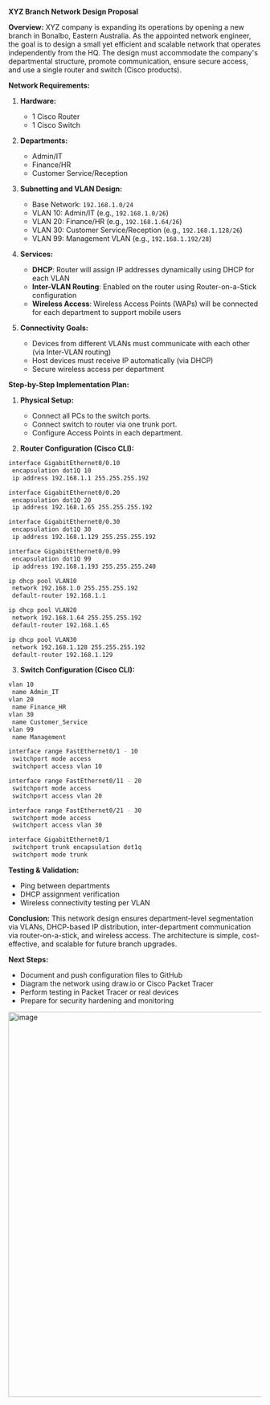 **XYZ Branch Network Design Proposal**

**Overview:**
XYZ company is expanding its operations by opening a new branch in Bonalbo, Eastern Australia. As the appointed network engineer, the goal is to design a small yet efficient and scalable network that operates independently from the HQ. The design must accommodate the company's departmental structure, promote communication, ensure secure access, and use a single router and switch (Cisco products).

**Network Requirements:**

1. **Hardware:**

   * 1 Cisco Router
   * 1 Cisco Switch

2. **Departments:**

   * Admin/IT
   * Finance/HR
   * Customer Service/Reception

3. **Subnetting and VLAN Design:**

   * Base Network: `192.168.1.0/24`
   * VLAN 10: Admin/IT (e.g., `192.168.1.0/26`)
   * VLAN 20: Finance/HR (e.g., `192.168.1.64/26`)
   * VLAN 30: Customer Service/Reception (e.g., `192.168.1.128/26`)
   * VLAN 99: Management VLAN (e.g., `192.168.1.192/28`)

4. **Services:**

   * **DHCP**: Router will assign IP addresses dynamically using DHCP for each VLAN
   * **Inter-VLAN Routing**: Enabled on the router using Router-on-a-Stick configuration
   * **Wireless Access**: Wireless Access Points (WAPs) will be connected for each department to support mobile users

5. **Connectivity Goals:**

   * Devices from different VLANs must communicate with each other (via Inter-VLAN routing)
   * Host devices must receive IP automatically (via DHCP)
   * Secure wireless access per department

**Step-by-Step Implementation Plan:**

1. **Physical Setup:**

   * Connect all PCs to the switch ports.
   * Connect switch to router via one trunk port.
   * Configure Access Points in each department.

2. **Router Configuration (Cisco CLI):**

```bash
interface GigabitEthernet0/0.10
 encapsulation dot1Q 10
 ip address 192.168.1.1 255.255.255.192

interface GigabitEthernet0/0.20
 encapsulation dot1Q 20
 ip address 192.168.1.65 255.255.255.192

interface GigabitEthernet0/0.30
 encapsulation dot1Q 30
 ip address 192.168.1.129 255.255.255.192

interface GigabitEthernet0/0.99
 encapsulation dot1Q 99
 ip address 192.168.1.193 255.255.255.240

ip dhcp pool VLAN10
 network 192.168.1.0 255.255.255.192
 default-router 192.168.1.1

ip dhcp pool VLAN20
 network 192.168.1.64 255.255.255.192
 default-router 192.168.1.65

ip dhcp pool VLAN30
 network 192.168.1.128 255.255.255.192
 default-router 192.168.1.129
```

3. **Switch Configuration (Cisco CLI):**

```bash
vlan 10
 name Admin_IT
vlan 20
 name Finance_HR
vlan 30
 name Customer_Service
vlan 99
 name Management

interface range FastEthernet0/1 - 10
 switchport mode access
 switchport access vlan 10

interface range FastEthernet0/11 - 20
 switchport mode access
 switchport access vlan 20

interface range FastEthernet0/21 - 30
 switchport mode access
 switchport access vlan 30

interface GigabitEthernet0/1
 switchport trunk encapsulation dot1q
 switchport mode trunk
```

**Testing & Validation:**

* Ping between departments
* DHCP assignment verification
* Wireless connectivity testing per VLAN

**Conclusion:**
This network design ensures department-level segmentation via VLANs, DHCP-based IP distribution, inter-department communication via router-on-a-stick, and wireless access. The architecture is simple, cost-effective, and scalable for future branch upgrades.

**Next Steps:**

* Document and push configuration files to GitHub
* Diagram the network using draw\.io or Cisco Packet Tracer
* Perform testing in Packet Tracer or real devices
* Prepare for security hardening and monitoring

<img width="767" alt="image" src="https://github.com/user-attachments/assets/139615b7-fbc2-496c-8711-311dc5aedd06" />

